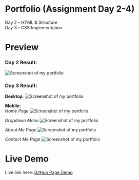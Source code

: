 # Portfolio (Assignment Day 2-4)
Day 2 – HTML &amp; Structure<br>
Day 3 - CSS Implementation

# Preview
### Day 2 Result:
![Screenshot of my portfolio](Screenshot.png)

### Day 3 Result:

**Desktop**:
![Screenshot of my portfolio](Screenshot.png)

**Mobile:** <br>
*Home Page*
![Screenshot of my portfolio](Screenshot_20250825_033050.jpg)

*Dropdown Menu*
![Screenshot of my portfolio](Screenshot_20250825_033055.jpg)

*About Me Page*
![Screenshot of my portfolio](Screenshot_20250825_033103.jpg)

*Contact Me Page*
![Screenshot of my portfolio](Screenshot_20250825_033112.jpg)



# Live Demo
Live link here:
[GitHub Page Demo](https://kennethdjasmin.github.io/Task-2-Practice-Exercise/index.html)





